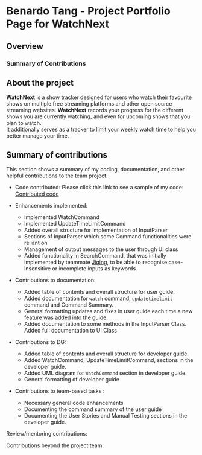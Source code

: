 # Benardo Tang - Project Portfolio Page for WatchNext

## Overview


### Summary of Contributions


## About the project
**WatchNext** is a show tracker designed for users who watch their favourite shows on multiple free streaming platforms and other open source streaming websites.
**WatchNext** records your progress for the different shows you are currently watching, and even for upcoming shows that you plan to watch.
<br>It additionally serves as a tracker to limit your weekly watch time to help you better manage your time.

## Summary of contributions
This section shows a summary of my coding, documentation, and other helpful contributions to the team project.

* Code contributed: Please click this link to see a sample of my code: [Contributed code](https://nus-cs2113-ay2021s1.github.io/tp-dashboard/#breakdown=true&search=&sort=groupTitle&sortWithin=title&since=2020-09-27&timeframe=commit&mergegroup=&groupSelect=groupByRepos&checkedFileTypes=docs~functional-code~test-code~other&tabOpen=true&tabType=authorship&zFR=false&tabAuthor=BenardoTang&tabRepo=AY2021S1-CS2113T-W12-3%2Ftp%5Bmaster%5D&authorshipIsMergeGroup=false&authorshipFileTypes=docs~functional-code~test-code)

* Enhancements implemented:
    * Implemented WatchCommand
    * Implemented UpdateTimeLimitCommand
    * Added overall structure for implementation of InputParser
    * Sections of InputParser which some Command functionalities were reliant on
    * Management of output messages to the user through UI class 
    * Added functionality in SearchCommand, that was initially implemented by teammate [Jiqing](https://github.com/judowha), to be able to recognise case-insensitive or incomplete inputs as keywords.

* Contributions to documentation:
    * Added table of contents and overall structure for user guide.
    * Added documentation for `watch` command, `updatetimelimit` command and Command Summary.
    * General formatting updates and fixes in user guide each time a new feature was added into the guide.
    * Added documentation to some methods in the InputParser Class. Added full documentation to UI Class


* Contributions to DG:
    * Added table of contents and overall structure for developer guide.
    * Added WatchCommand, UpdateTimeLimitCommand, sections in the developer guide.
    * Added UML diagram for `WatchCommand` section in developer guide.
    * General formatting of developer guide

* Contributions to team-based tasks :
    *  Necessary general code enhancements
    *  Documenting the command summary of the user guide
    *  Documenting the User Stories and Manual Testing sections in the developer guide.

Review/mentoring contributions:

Contributions beyond the project team:



